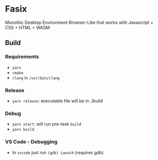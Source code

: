 # Fasix
Monolitic Desktop Environment Browser-Like that works with Javascript + CSS + HTML + WASM
## Build
### Requirements
- `yarn`
- `cmake`
- `clang` in `/usr/bin/clang`
### Release
- `yarn release`: executable file will be in ./build
### Debug
- `yarn start`: will run pre-task `build`
- `yarn build`
### VS Code - Debugging
- In `vscode` just run `(gdb) Launch` (requires gdb)

